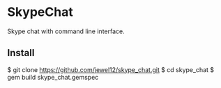 # SkypeChat

Skype chat with command line interface.

## Install

  $ git clone https://github.com/jewel12/skype_chat.git
  $ cd skype_chat
  $ gem build skype_chat.gemspec

